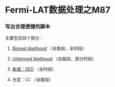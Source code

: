 # Fermi-LAT数据处理之M87
### 写出合理便捷的脚本

主要包含四个部分：

1. [Binned likelihood](BinnedLikelihood.md) （全能段，全时段）

2. [Unbinned likelihood](UnbinnedLikelihood.md) （全能段，部分时段）

3. [能谱：SED](SED.md) （全时段）

4. 光变：LC （全能段）
